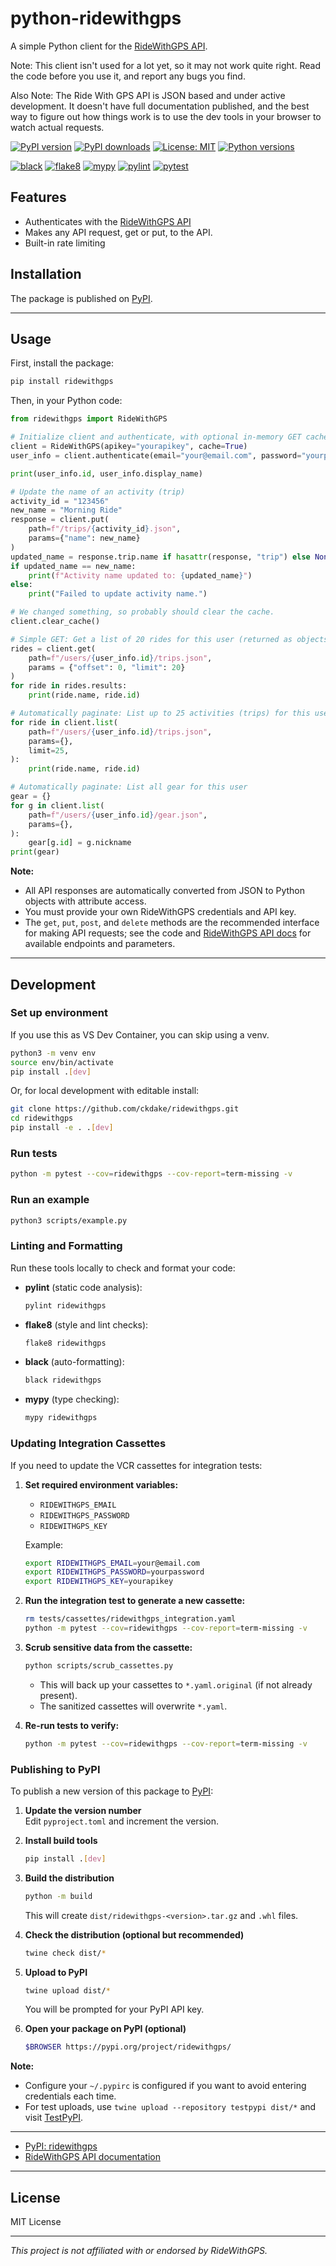 # python-ridewithgps

A simple Python client for the [RideWithGPS API](https://ridewithgps.com/api).

Note: This client isn't used for a lot yet, so it may not work quite right. Read
the code before you use it, and report any bugs you find.

Also Note: The Ride With GPS API is JSON based and under active development. It
doesn't have full documentation published, and the best way to figure out how
things work is to use the dev tools in your browser to watch actual requests.

[![PyPI version](https://img.shields.io/pypi/v/ridewithgps.svg)](https://pypi.org/project/ridewithgps/)
[![PyPI downloads](https://img.shields.io/pypi/dm/ridewithgps.svg)](https://pypi.org/project/ridewithgps/)
[![License: MIT](https://img.shields.io/badge/License-MIT-yellow.svg)](https://opensource.org/licenses/MIT)
[![Python versions](https://img.shields.io/pypi/pyversions/ridewithgps.svg)](https://pypi.org/project/ridewithgps/)

[![black](https://github.com/ckdake/python-ridewithgps/actions/workflows/black.yml/badge.svg)](https://github.com/ckdake/python-ridewithgps/actions/workflows/black.yml)
[![flake8](https://github.com/ckdake/python-ridewithgps/actions/workflows/flake8.yml/badge.svg)](https://github.com/ckdake/python-ridewithgps/actions/workflows/flake8.yml)
[![mypy](https://github.com/ckdake/python-ridewithgps/actions/workflows/mypy.yml/badge.svg)](https://github.com/ckdake/python-ridewithgps/actions/workflows/mypy.yml)
[![pylint](https://github.com/ckdake/python-ridewithgps/actions/workflows/pylint.yml/badge.svg)](https://github.com/ckdake/python-ridewithgps/actions/workflows/pylint.yml)
[![pytest](https://github.com/ckdake/python-ridewithgps/actions/workflows/pytest.yml/badge.svg)](https://github.com/ckdake/python-ridewithgps/actions/workflows/pytest.yml)

## Features

- Authenticates with the [RideWithGPS API](https://ridewithgps.com/api)
- Makes any API request, get or put, to the API.
- Built-in rate limiting

## Installation

The package is published on [PyPI](https://pypi.org/project/ridewithgps/).

---

## Usage

First, install the package:

```sh
pip install ridewithgps
```

Then, in your Python code:

```python
from ridewithgps import RideWithGPS

# Initialize client and authenticate, with optional in-memory GET cache enabled
client = RideWithGPS(apikey="yourapikey", cache=True)
user_info = client.authenticate(email="your@email.com", password="yourpassword")

print(user_info.id, user_info.display_name)

# Update the name of an activity (trip)
activity_id = "123456"
new_name = "Morning Ride"
response = client.put(
    path=f"/trips/{activity_id}.json",
    params={"name": new_name}
)
updated_name = response.trip.name if hasattr(response, "trip") else None
if updated_name == new_name:
    print(f"Activity name updated to: {updated_name}")
else:
    print("Failed to update activity name.")

# We changed something, so probably should clear the cache.
client.clear_cache()

# Simple GET: Get a list of 20 rides for this user (returned as objects)
rides = client.get(
    path=f"/users/{user_info.id}/trips.json", 
    params = {"offset": 0, "limit": 20}
)
for ride in rides.results:
    print(ride.name, ride.id)

# Automatically paginate: List up to 25 activities (trips) for this user
for ride in client.list(
    path=f"/users/{user_info.id}/trips.json",
    params={},
    limit=25,
):
    print(ride.name, ride.id)

# Automatically paginate: List all gear for this user
gear = {}
for g in client.list(
    path=f"/users/{user_info.id}/gear.json",
    params={},
):
    gear[g.id] = g.nickname
print(gear)
```

**Note:**  
- All API responses are automatically converted from JSON to Python objects with attribute access.
- You must provide your own RideWithGPS credentials and API key.
- The `get`, `put`, `post`, and `delete` methods are the recommended interface for making API requests; see the code and [RideWithGPS API docs](https://ridewithgps.com/api) for available endpoints and parameters.

---

## Development

### Set up environment

If you use this as VS Dev Container, you can skip using a venv.

```sh
python3 -m venv env
source env/bin/activate
pip install .[dev]
```

Or, for local development with editable install:

```sh
git clone https://github.com/ckdake/ridewithgps.git
cd ridewithgps
pip install -e . .[dev]
```

### Run tests

```sh
python -m pytest --cov=ridewithgps --cov-report=term-missing -v
```

### Run an example
```sh
python3 scripts/example.py
```

### Linting and Formatting

Run these tools locally to check and format your code:

- **pylint** (static code analysis):

    ```sh
    pylint ridewithgps
    ```

- **flake8** (style and lint checks):

    ```sh
    flake8 ridewithgps
    ```

- **black** (auto-formatting):

    ```sh
    black ridewithgps
    ```

- **mypy** (type checking):

    ```sh
    mypy ridewithgps
    ```

### Updating Integration Cassettes

If you need to update the VCR cassettes for integration tests:

1. **Set required environment variables:**
   - `RIDEWITHGPS_EMAIL`
   - `RIDEWITHGPS_PASSWORD`
   - `RIDEWITHGPS_KEY`

   Example:
   ```sh
   export RIDEWITHGPS_EMAIL=your@email.com
   export RIDEWITHGPS_PASSWORD=yourpassword
   export RIDEWITHGPS_KEY=yourapikey
   ```

2. **Run the integration test to generate a new cassette:**
   ```sh
   rm tests/cassettes/ridewithgps_integration.yaml
   python -m pytest --cov=ridewithgps --cov-report=term-missing -v
   ```

3. **Scrub sensitive data from the cassette:**
   ```sh
   python scripts/scrub_cassettes.py
   ```
   - This will back up your cassettes to `*.yaml.original` (if not already present).
   - The sanitized cassettes will overwrite `*.yaml`.

4. **Re-run tests to verify:**
   ```sh
   python -m pytest --cov=ridewithgps --cov-report=term-missing -v
   ```

### Publishing to PyPI

To publish a new version of this package to [PyPI](https://pypi.org/):

1. **Update the version number**  
   Edit `pyproject.toml` and increment the version.

2. **Install build tools**  
   ```sh
   pip install .[dev]
   ```

3. **Build the distribution**  
   ```sh
   python -m build
   ```
   This will create `dist/ridewithgps-<version>.tar.gz` and `.whl` files.

4. **Check the distribution (optional but recommended)**  
   ```sh
   twine check dist/*
   ```

5. **Upload to PyPI**  
   ```sh
   twine upload dist/*
   ```
   You will be prompted for your PyPI API key.

6. **Open your package on PyPI (optional)**  
   ```sh
   $BROWSER https://pypi.org/project/ridewithgps/
   ```

**Note:**  
- Configure your `~/.pypirc` is configured if you want to avoid entering credentials each time.
- For test uploads, use `twine upload --repository testpypi dist/*` and visit [TestPyPI](https://test.pypi.org/).

---

- [PyPI: ridewithgps](https://pypi.org/project/ridewithgps/)
- [RideWithGPS API documentation](https://ridewithgps.com/api)

---

## License

MIT License

---

*This project is not affiliated with or endorsed by RideWithGPS.*
